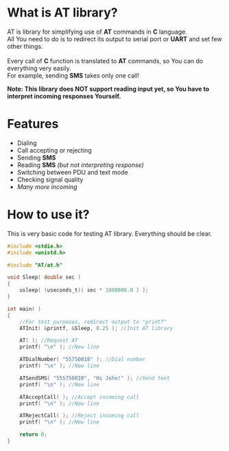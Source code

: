# What is AT library?
AT is library for simplifying use of **AT** commands in **C** language.
<br>
All You need to do is to redirect its output to serial port or **UART** and set few other things.
<br><br>
Every call of **C** function is translated to **AT** commands, so You can do everything very easily.
<br>
For example, sending **SMS** takes only one call!

**Note: This library does NOT support reading input yet, so You have to interpret incoming responses Yourself.**

# Features
 - Dialing 
 - Call accepting or rejecting
 - Sending **SMS**
 - Reading **SMS** *(but not interpreting response)*
 - Switching between PDU and text mode
 - Checking signal quality
 - *Many more incoming*

# How to use it?
This is very basic code for testing AT library. Everything should be clear.
```c
#include <stdio.h>
#include <unistd.h>

#include "AT/at.h"

void Sleep( double sec )
{
    usleep( (useconds_t)( sec * 1000000.0 ) );
}

int main( )
{
    //For test purposes, redirect output to "printf"
    ATInit( &printf, &Sleep, 0.25 ); //Init AT library

    AT( ); //Request AT
    printf( "\n" ); //New line

    ATDialNumber( "55750818" ); //Dial number
    printf( "\n" ); //New line

    ATSendSMS( "555750818", "Hi John!" ); //Send text
    printf( "\n" ); //New line

    ATAcceptCall( ); //Accept incoming call
    printf( "\n" ); //New line

    ATRejectCall( ); //Reject incoming call
    printf( "\n" ); //New line

    return 0;
}

```
